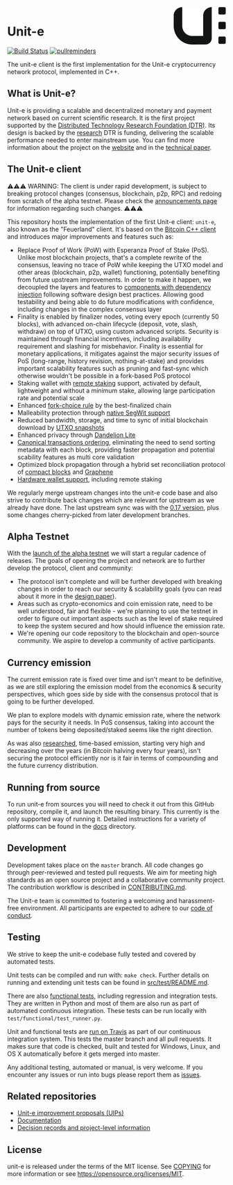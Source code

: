 <img src="unit-e-logo.png" align="right">

# Unit-e

[![Build Status](https://travis-ci.com/dtr-org/unit-e.svg?token=bm5dxUvwqj2MkNmT6JSA&branch=master)](https://travis-ci.com/dtr-org/unit-e)
[![pullreminders](https://pullreminders.com/badge.svg)](https://pullreminders.com?ref=badge)

The unit-e client is the first implementation for the Unit-e cryptocurrency
network protocol, implemented in C++.

## What is Unit-e?

Unit-e is providing a scalable and decentralized monetary and payment network
based on current scientific research. It is the first project supported by the
[Distributed Technology Research Foundation (DTR)](https://dtr.org). Its design
is backed by the [research](https://dtr.org/research/) DTR is funding,
delivering the scalable performance needed to enter mainstream use. You can find
more information about the project on the [website](https://unit-e.io) and in
the [technical paper](https://unit-e.io/technical-design.pdf).

## The Unit-e client

:warning::warning::warning: WARNING: The client is under rapid development, is
subject to breaking protocol changes (consensus, blockchain, p2p, RPC) and
redoing from scratch of the alpha testnet.
Please check the [announcements page](https://docs.unit-e.io/announcements.html)
for information regarding such changes. :warning::warning::warning:

This repository hosts the implementation of the first Unit-e client: `unit-e`,
also known as the "Feuerland" client. It's based on the [Bitcoin C++
client](https://github.com/bitcoin/bitcoin) and introduces major improvements
and features such as:

* Replace Proof of Work (PoW) with Esperanza Proof of Stake (PoS).
  Unlike most blockchain projects, that's a complete rewrite
  of the consensus, leaving no trace of PoW while keeping the UTXO model and
  other areas (blockchain, p2p, wallet) functioning, potentially
  benefiting from future upstream improvements. In order to make it happen, we
  decoupled the layers and features to [components with dependency
  injection](https://github.com/dtr-org/unit-e/pull/137) following software
  design best practices. Allowing good testability and being able to do future
  modifications with confidence, including changes in the complex consensus
  layer
* Finality
  is enabled by finalizer nodes, voting every epoch (currently 50
  blocks), with advanced on-chain lifecycle (deposit, vote, slash, withdraw) on
  top of UTXO, using custom advanced scripts. Security is maintained through
  financial incentives, including availability requirement and slashing for
  misbehavior. Finality is essential for monetary applications, it mitigates
  against the major security issues of PoS (long-range, history revision,
  nothing-at-stake) and provides important scalability features such as pruning
  and fast-sync which otherwise wouldn't be possible in a fork-based PoS
  protocol
* Staking wallet with [remote staking](
  https://github.com/dtr-org/uips/blob/master/UIP-0015.md) support, activated
  by default, lightweight and without a minimum stake, allowing large
  participation rate and potential scale
* Enhanced [fork-choice rule](
  https://github.com/dtr-org/uips/blob/master/UIP-0012.md) by the
  best-finalized chain
* Malleability protection through [native SegWit support](
  https://github.com/dtr-org/uips/blob/master/UIP-0003.md)
* Reduced bandwidth, storage, and time to sync of initial blockchain download
  by [UTXO snapshots](https://github.com/dtr-org/uips/blob/master/UIP-0011.md)
* Enhanced privacy through [Dandelion Lite](
  https://github.com/dtr-org/unit-e/issues/210)
* [Canonical transactions ordering](
  https://github.com/dtr-org/uips/blob/master/UIP-0024.md),
  eliminating the need to send sorting metadata with each block,
  providing faster propagation and potential scability features as multi core
  validation
* Optimized block propagation through a hybrid set reconciliation protocol
  of [compact blocks](
  https://github.com/bitcoin/bips/blob/master/bip-0152.mediawiki)
  and [Graphene](https://github.com/dtr-org/uips/blob/master/UIP-0026.md)
* [Hardware wallet support](https://github.com/dtr-org/unit-e/issues/385),
  including remote staking

We regularly merge upstream changes into the unit-e code base and also strive to
contribute back changes which are relevant for upstream as we already have done.
The last upstream sync was with the [0.17 version](
https://github.com/bitcoin/bitcoin/tree/0.17), plus some changes cherry-picked
from later development branches.

## Alpha Testnet

With the [launch of the alpha testnet](
https://github.com/dtr-org/unit-e/milestone/11) we will start a regular cadence
of releases. The goals of opening the project and network are to further develop
the protocol, client and community:
* The protocol isn't complete and will be further developed with breaking
changes in order to reach our security & scalability goals (you can read about
it more in the [design paper](
https://unit-e.io/technical-design.pdf)).
* Areas such as crypto-economics and coin emission rate, need to be well
understood, fair and flexible - we're planning to use the testnet in order to
figure out important aspects such as the level of stake required to keep the
system secured and how should influence the emission rate.
* We're opening our code repository to the blockchain and open-source
community. We aspire to develop a community of active participants.

## Currency emission

The current emission rate is fixed over time and isn't meant to be definitive,
as we are still exploring the emission model from the economics & security
perspectives, which goes side by side with the consensus protocol that is going
to be further developed.

We plan to explore models with dynamic emission rate, where the network pays
for the security it needs. In PoS consensus, taking into account the number of
tokens being deposited/staked seems like the right direction.

As was also [researched](https://arxiv.org/pdf/1809.07468.pdf), time-based
emission, starting very high and decreasing over the years (in Bitcoin halving
every four years), isn't securing the protocol efficiently nor is it fair in
terms of compounding and the future currency distribution.

## Running from source

To run unit-e from sources you will need to check it out from this GitHub
repository, compile it, and launch the resulting binary. This currently is the
only supported way of running it. Detailed instructions for a variety of
platforms can be found in the
[docs](https://github.com/dtr-org/unit-e/tree/master/doc) directory.

## Development

Development takes place on the `master` branch. All code changes go through
peer-reviewed and tested pull requests. We aim for meeting high standards as an
open source project and a collaborative community project. The contribution
workflow is described in [CONTRIBUTING.md](CONTRIBUTING.md).

The Unit-e team is committed to fostering a welcoming and harassment-free
environment. All participants are expected to adhere to our [code of
conduct](CODE_OF_CONDUCT.md).

## Testing

We strive to keep the unit-e codebase fully tested and covered by automated
tests.

Unit tests can be compiled and run with: `make check`. Further details on
running and extending unit tests can be found in
[src/test/README.md](src/test/README.md).

There are also [functional tests](test), including regression and integration
tests. They are written in Python and most of them are also run as part of
automated continuous integration. These tests can be run locally with
`test/functional/test_runner.py`.

Unit and functional tests are [run on
Travis](https://travis-ci.com/dtr-org/unit-e) as part of our continuous
integration system. This tests the master branch and all pull requests. It makes
sure that code is checked, built and tested for Windows, Linux, and OS X
automatically before it gets merged into master.

Any additional testing, automated or manual, is very welcome. If you encounter
any issues or run into bugs please report them as
[issues](https://github.com/dtr-org/unit-e/issues).

## Related repositories

* [Unit-e improvement proposals (UIPs)](https://github.com/dtr-org/uips)
* [Documentation](https://github.com/dtr-org/docs.unit-e.io)
* [Decision records and project-level information](
  https://github.com/dtr-org/unit-e-project)

## License

unit-e is released under the terms of the MIT license. See [COPYING](COPYING)
for more information or see https://opensource.org/licenses/MIT.
